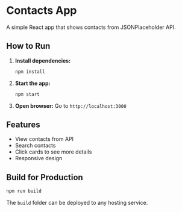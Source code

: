 # Contacts App

A simple React app that shows contacts from JSONPlaceholder API.

## How to Run

1. **Install dependencies:**
   ```bash
   npm install
   ```

2. **Start the app:**
   ```bash
   npm start
   ```

3. **Open browser:**
   Go to `http://localhost:3000`

## Features

- View contacts from API
- Search contacts
- Click cards to see more details
- Responsive design

## Build for Production

```bash
npm run build
```

The `build` folder can be deployed to any hosting service.
